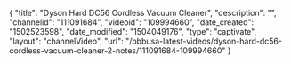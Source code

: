 {
    "title": "Dyson Hard DC56 Cordless Vacuum Cleaner",
    "description": "",
    "channelid": "111091684",
    "videoid": "109994660",
    "date_created": "1502523598",
    "date_modified": "1504049176",
    "type": "captivate",
    "layout": "channelVideo",
    "url": "\/bbbusa-latest-videos\/dyson-hard-dc56-cordless-vacuum-cleaner-2-notes\/111091684-109994660"
}